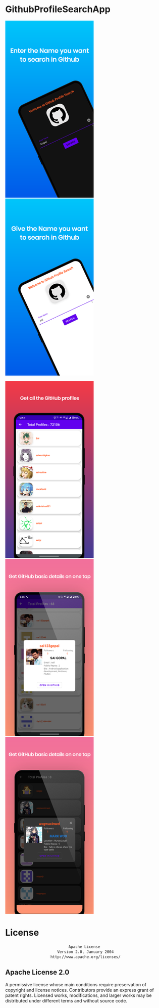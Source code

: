 # GithubProfileSearchApp

<img src="Screenshot/screenshot D1.png" width="280px" alt="Screenshot" /><img src="Screenshot/Screenshoot1.png" width="280px" alt="Screenshot" />

<img src="Screenshot/Screenshoot2.png" width="280px" alt="Screenshot" /><img src="Screenshot/Screenshoot3.png" width="280px" alt="Screenshot" />
<img src="Screenshot/screenshotD2.png" width="280px" alt="Screenshot" />

# License
                                Apache License
                           Version 2.0, January 2004
                        http://www.apache.org/licenses/
   
## Apache License 2.0
A permissive license whose main conditions require preservation of copyright and license notices. Contributors provide an express grant of patent rights. Licensed works, modifications, and larger works may be distributed under different terms and without source code.



 

 

 

 

 


 

 

